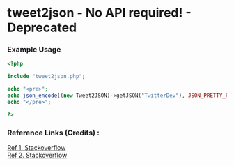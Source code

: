 # tweet2json - No API required! - Deprecated

### Example Usage
```php
<?php

include "tweet2json.php";

echo "<pre>";
echo json_encode((new Tweet2JSON)->getJSON("TwitterDev"), JSON_PRETTY_PRINT);
echo "</pre>";

?>
```
### Reference Links (Credits) :
[Ref 1. Stackoverflow](https://stackoverflow.com/questions/71438223/twitter-embed-timeline-no-longer-works-as-of-today)
<br>
[Ref 2. Stackoverflow](https://stackoverflow.com/questions/53778331/is-there-a-way-to-get-public-tweets-of-a-user-without-using-the-twitter-develope)
